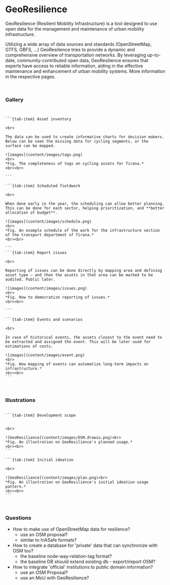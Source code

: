 # GeoResilience

GeoResilience (Resilient Mobility Infrastructure) is a tool designed to use open data for the management and maintenance of urban mobility infrastructure.

Utilizing a wide array of data sources and standards (OpenStreetMap, GTFS, GBFS, ...) GeoResilience tries to provide a dynamic and comprehensive overview of transportation networks. By leveraging up-to-date, community-contributed open data, GeoResilience ensures that experts have access to reliable information, aiding in the effective maintenance and enhancement of urban mobility systems. More information in the respective pages.

<br>



### Gallery

````{tab-set}


```{tab-item} Asset inventory

<br>

The data can be used to create informative charts for decision makers. Below can be seen the missing data for cycling segments, or the surface can be mapped.​

![images](content/images/tags.png)
<br>
*Fig. The completeness of tags on cycling assets for Tirana.*
<br><br>

```

```{tab-item} Scheduled fieldwork

<br>

When done early in the year, the scheduling can allow better planning. This can be done for each sector, helping prioritization, and **better allocation of budget**.​

![images](content/images/schedule.png)
<br>
*Fig. An example schedule of the work for the infrastructure section of the transport department of Tirana.*
<br><br>

```
```{tab-item} Report issues

<br>

Reporting of issues can be done directly by mapping area and defining asset type – and then the assets in that area can be marked to be audited. Public later.​

![images](content/images/issues.png)
<br>
*Fig. How to democratize reporting of issues.*
<br><br>

```

```{tab-item} Events and scenarios

<br>

In case of historical events, the assets closest to the event need to be extracted and assigned the event. This will be later used for estimations of costs. ​

![images](content/images/event.png)
<br>
*Fig. How mapping of events can automatize long-term impacts on infrastructure.*
<br><br>
```
````

<br>

### Illustrations


````{tab-set}

```{tab-item} Development scope


<br>

![GeoResilience](content/images/OSM.drawio.png)<br>
*Fig. An illustration on GeoResilience's planned usage.*
<br><br>
```

```{tab-item} Initial ideation

<br>

![GeoResilience](content/images/plan.png)<br>
*Fig. An illustration on GeoResilience's initial ideation usage pattern.*
<br><br>
```
````

<br>

### Questions

- How to make use of OpenStreetMap data for resilience?
    - use an OSM proposal?
    - similar to InASafe formats?
- How to create a database for 'private' data that can synchronize with OSM too?
    - the baseline node-way-relation-tag format?
    - the baseline DB should extend existing db - export/import OSM?
- How to integrate 'official' institutions to public domain information?
    - use an OSM Proposal?
    - use an MoU with GeoResilience?



<br><br>

```{tableofcontents}
```
